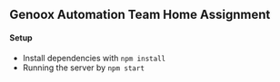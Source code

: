 ##  Genoox Automation Team Home Assignment

####  Setup

- Install dependencies with `npm install`
- Running the server by `npm start`

